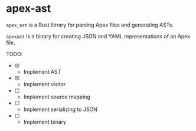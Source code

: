 # apex-ast

`apex_ast` is a Rust library for parsing Apex files and generating ASTs.

`apexast` is a binary for creating JSON and YAML representations of an Apex file.

TODO:

- [x] - Implement AST
- [x] - Implement visitor
- [ ] - Implement source mapping
- [ ] - Implement serializing to JSON
- [ ] - Implement binary
